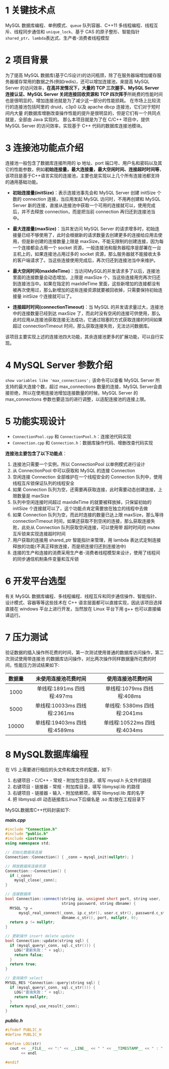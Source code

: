 # 1 关键技术点
MySQL 数据库编程、单例模式、`queue` 队列容器、C++11 多线程编程、线程互斥、线程同步通信和 `unique_lock`、基于 CAS 的原子整形、智能指针 `shared_ptr`、`lambda`表达式、生产者-消费者线程模型


# 2 项目背景
为了提高 MySQL 数据库(基于C/S设计)的访问瓶颈，除了在服务器端增加缓存服务器缓存常用的数据之外(例如redis)，还可以增加连接池，来提高 MySQL Server 的访问效率，**在高并发情况下，大量的 TCP 三次握手、MySQL Server 连接认证、MySQL Server 关闭连接回收资源和 TCP 四次挥手**所耗费的性能时间也是很明显的，增加连接池就是为了减少这一部分的性能损耗。
在市场上比较流行的连接池包括阿里的 druid，c3p0 以及 apache dbcp 连接池，它们对于短时间内大量 的数据库增删改查操作性能的提升是很明显的，但是它们有一个共同点就是，全部由 Java 实现的。
那么本项目就是为了在 C/C++ 项目中，提供 MySQL Server 的访问效率，实现基于 C++ 代码的数据库连接池模块。


# 3 连接池功能点介绍

连接池一般包含了数据库连接所用的 ip 地址、port 端口号、用户名和密码以及其它的性能参数，例如**初始连接量，最大连接量，最大空闲时间、连接超时时间等**，该项目是基于C++语言实现的连接池，主要也是实现以上几个所有连接池都支持的通用基础功能。

- **初始连接量(initSize)**：表示连接池事先会和 MySQL Server 创建 initSize 个数的 connection 连接，当应用发起 MySQL 访问时，不用再创建和 MySQL Server 新的连接，直接从连接池中获取一个可用的连接就可以，使用完成后，并不去释放 connection，而是把当前 connection 再归还到连接池当中。

- **最大连接量(maxSize)**：当并发访问 MySQL Server 的请求增多时，初始连接量已经不够使用了，此时会根据新的请求数量去创建更多的连接给应用去使用，但是新创建的连接数量上限是 maxSize，不能无限制的创建连接，因为每一个连接都会占用一个 socket 资源，一般连接池和服务器程序是部署在一台主机上的，如果连接池占用过多的 socket 资源，那么服务器就不能接收太多的客户端请求了。当这些连接使用完成后，再次归还到连接池当中来维护。

- **最大空闲时间(maxIdleTime)**：当访问MySQL的并发请求多了以后，连接池里面的连接数量会动态增加，上限是 maxSize 个，当这些连接用完再次归还到连接池当中。如果在指定的 maxIdleTime 里面，这些新增加的连接都没有被再次使用过，那么新增加的这些连接资源就要被回收掉，只需要保持初始连接量 initSize 个连接就可以了。

- **连接超时时间(connectionTimeout)**：当 MySQL 的并发请求量过大，连接池中的连接数量已经到达 maxSize 了，而此时没有空闲的连接可供使用，那么此时应用从连接池获取连接无法成功，它通过阻塞的方式获取连接的时间如果超过 connectionTimeout 时间，那么获取连接失败，无法访问数据库。

该项目主要实现上述的连接池四大功能，其余连接池更多的扩展功能，可以自行实现。


# 4 MySQL Server 参数介绍

`show variables like 'max_connections';` 该命令可以查看 MySQL Server 所支持的最大连接个数，超过 max_connections 数量的连接，MySQL Server会直接拒绝，所以在使用连接池增加连接数量的时候，MySQL Server 的 max_connections 参数也要适当的进行调整，以适配连接池的连接上限。


# 5 功能实现设计

- `ConnectionPool.cpp` 和 `ConnectionPool.h`：连接池代码实现
- `Connection.cpp` 和 `Connection.h`：数据库操作代码、增删改查代码实现

**连接池主要包含了以下功能点**：

1. 连接池只需要一个实例，所以 ConnectionPool 以单例模式进行设计
2. 从 ConnectionPool 中可以获取和 MySQL 的连接 Connection
3. 空闲连接 Connection 全部维护在一个线程安全的 Connection 队列中，使用线程互斥锁保证队列的线程安全
4. 如果 Connection 队列为空，还需要再获取连接，此时需要动态创建连接，上限数量是 maxSize
5. 队列中空闲连接时间超过 maxIdleTime 的就要被释放掉，只保留初始的 initSize 个连接就可以了，这个功能点肯定需要放在独立的线程中去做 
6. 如果 Connection 队列为空，而此时连接的数量已达上限 maxSize，那么等待 connectionTimeout 时间，如果还获取不到空闲的连接，那么获取连接失败，此处从 Connection 队列获取空闲连接，可以使用带 超时时间的 mutex 互斥锁来实现连接超时时间
7. 用户获取的连接用 shared_ptr 智能指针来管理，用 lambda 表达式定制连接释放的功能(不真正释放连接，而是把连接归还到连接池中)
8. 连接的生产和连接的消费采用生产者-消费者线程模型来设计，使用了线程间的同步通信机制条件变量和互斥锁


# 6 开发平台选型
有关 MySQL 数据库编程、多线程编程、线程互斥和同步通信操作、智能指针、设计模式、容器等等这些技术在 C++ 语言层面都可以直接实现，因此该项目选择直接在 windows 平台上进行开发，当然放在 Linux 平台下用 g++ 也可以直接编译运行。


# 7 压力测试
验证数据的插入操作所花费的时间，第一次测试使用普通的数据库访问操作，第二次测试使用带连接池
的数据库访问操作，对比两次操作同样数据量所花费的时间，性能压力测试结果如下:

| 数据量 | 未使用连接池花费时间 | 使用连接池花费时间 |
| :---: | :---: | :---: |
| 1000 | 单线程:1891ms 四线程:497ms | 单线程:1079ms 四线程:408ms |
| 5000 | 单线程:10033ms 四线程:2361ms | 单线程: 5380ms 四线程:2041ms |
| 10000 | 单线程:19403ms 四线程:4589ms | 单线程:10522ms 四线程:4034ms |


# 8 MySQL数据库编程
在 VS 上需要进行相应的头文件和库文件的配置，如下:
1. 右键项目 - C/C++ - 常规 - 附加包含目录，填写 mysql.h 头文件的路径
2. 右键项目 - 链接器 - 常规 - 附加库目录，填写 libmysql.lib 的路径
3. 右键项目 - 链接器 - 输入 - 附加依赖项，填写 libmysql.lib 库的名字
4. 把 libmysql.dll 动态链接库(Linux下后缀名是 .so 库)放在工程目录下
 
MySQL数据库C++代码封装如下:

***main.cpp***
```cpp
#include "Connection.h"
#include "public.h"
#include <iostream>
using namespace std;

// 初始化数据库连接
Connection::Connection() { _conn = mysql_init(nullptr); }

// 释放数据库连接资源
Connection::~Connection() {
  if (_conn)
    mysql_close(_conn);
}

// 连接数据库
bool Connection::connect(string ip, unsigned short port, string user,
                         string password, string dbname) {
  MYSQL *p =
      mysql_real_connect(_conn, ip.c_str(), user.c_str(), password.c_str(),
                         dbname.c_str(), port, nullptr, 0);
  return p != nullptr;
}

// 更新操作 insert delete update
bool Connection::update(string sql) {
  if (mysql_query(_conn, sql.c_str())) {
    LOG("更新失败：" + sql);
    return false;
  }
  return true;
}

// 查询操作 select
MYSQL_RES *Connection::query(string sql) {
  if (mysql_query(_conn, sql.c_str())) {
    LOG("查询失败：" + sql);
    return nullptr;
  }
  return mysql_use_result(_conn);
}
```

***public.h***
```cpp
#ifndef PUBLIC_H
#define PUBLIC_H

#define LOG(str)                                                               \
  cout << __FILE__ << ":" << __LINE__ << " " << __TIMESTAMP__ << " : " << str  \
       << endl

#endif
```